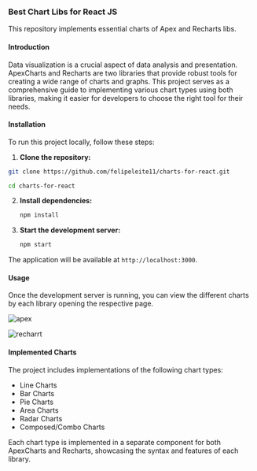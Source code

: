 ### Best Chart Libs for React JS

This repository implements essential charts of Apex and Recharts libs.

#### Introduction
Data visualization is a crucial aspect of data analysis and presentation. ApexCharts and Recharts are two libraries that provide robust tools for creating a wide range of charts and graphs. This project serves as a comprehensive guide to implementing various chart types using both libraries, making it easier for developers to choose the right tool for their needs.

#### Installation
To run this project locally, follow these steps:

1. **Clone the repository:**

```bash
git clone https://github.com/felipeleite11/charts-for-react.git

cd charts-for-react
```

2. **Install dependencies:**
    ```bash
    npm install
    ```

3. **Start the development server:**
    ```bash
    npm start
    ```

The application will be available at `http://localhost:3000`.

#### Usage

Once the development server is running, you can view the different charts by each library opening the respective page.

![apex](https://github.com/felipeleite11/charts-for-react/assets/54327441/50df43ef-9e61-418e-86ed-7c63d952c62d)

![recharrt](https://github.com/felipeleite11/charts-for-react/assets/54327441/41a98fd5-e075-4658-b8ba-10bc98dae37c)

#### Implemented Charts

The project includes implementations of the following chart types:

- Line Charts
- Bar Charts
- Pie Charts
- Area Charts
- Radar Charts
- Composed/Combo Charts

Each chart type is implemented in a separate component for both ApexCharts and Recharts, showcasing the syntax and features of each library.
